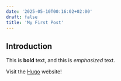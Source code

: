 ```yaml
---
date: '2025-05-10T00:16:02+02:00'
draft: false
title: 'My First Post'
---
```

## Introduction

This is **bold** text, and this is *emphasized* text.

Visit the [Hugo](https://gohugo.io) website!